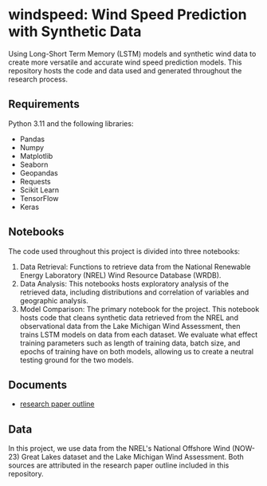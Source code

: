 # windspeed: Wind Speed Prediction with Synthetic Data
Using Long-Short Term Memory (LSTM) models and synthetic wind data to create more versatile and accurate wind speed prediction models. This repository hosts the code and data used and generated throughout the research process.

## Requirements
Python 3.11 and the following libraries:

- Pandas
- Numpy
- Matplotlib
- Seaborn
- Geopandas
- Requests
- Scikit Learn
- TensorFlow
- Keras

## Notebooks

The code used throughout this project is divided into three notebooks:

1. Data Retrieval: Functions to retrieve data from the  National Renewable Energy Laboratory (NREL) Wind Resource Database (WRDB).
2. Data Analysis: This notebooks hosts exploratory analysis of the retrieved data, including distributions and correlation of variables and geographic analysis.
3. Model Comparison: The primary notebook for the project. This notebook hosts code that cleans synthetic data retrieved from the NREL and observational data from the Lake Michigan Wind Assessment, then trains LSTM models on data from each dataset. We evaluate what effect training parameters such as length of training data, batch size, and epochs of training have on both models, allowing us to create a neutral testing ground for the two models.

## Documents

- [research paper outline](https://github.com/AlexWycoff/windspeed/blob/main/Research%20Outline.pdf)

## Data

In this project, we use data from the NREL's National Offshore Wind (NOW-23) Great Lakes dataset and the Lake Michigan Wind Assessment. Both sources are attributed in the research paper outline included in this repository.
